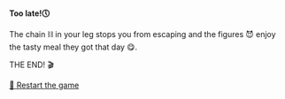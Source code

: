 **Too late!🕔**

The chain ⛓️ in your leg stops you from escaping and the figures 😈 enjoy the tasty meal they got that day 😋.

 THE END! 🎬

[🔄 Restart the game](../../../start-new-game.md)